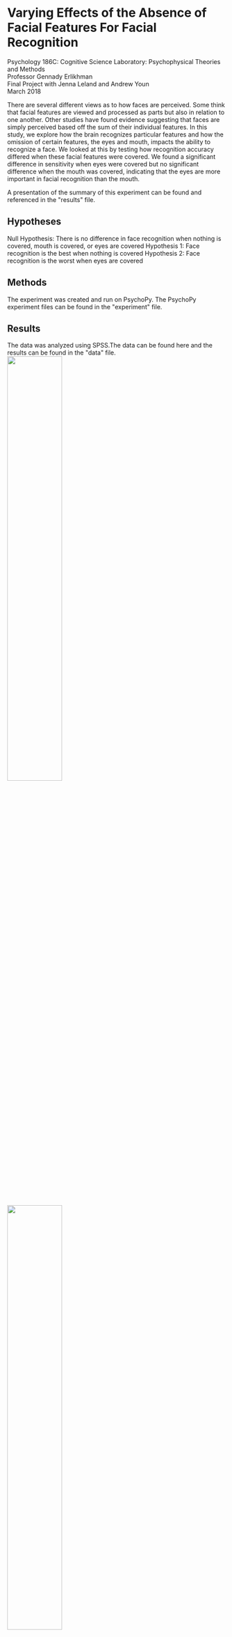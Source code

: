 # Varying Effects of the Absence of Facial Features For Facial Recognition
Psychology 186C: Cognitive Science Laboratory: Psychophysical Theories and Methods\
Professor Gennady Erlikhman\
Final Project with Jenna Leland and Andrew Youn\
March 2018


There are several different views as to how faces are perceived. Some think that facial features are viewed and processed as parts but also in relation to one another. Other studies have found evidence suggesting that faces are simply perceived based off the sum of their individual features. In this study, we explore how the brain recognizes particular features and how the omission of certain features, the eyes and mouth, impacts the ability to recognize a face. We looked at this by testing how recognition accuracy differed when these facial features were covered. We found a significant difference in sensitivity when eyes were covered but no significant difference when the mouth was covered, indicating that the eyes are more important in facial recognition than the mouth. 

A presentation of the summary of this experiment can be found and referenced in the "results" file. 

  
## Hypotheses
Null Hypothesis: There is no difference in face recognition when nothing is covered, mouth is covered, or eyes are covered 
Hypothesis 1: Face recognition is the best when nothing is covered 
Hypothesis 2: Face recognition is the worst when eyes are covered

## Methods
The experiment was created and run on PsychoPy. The PsychoPy experiment files can be found in the "experiment" file. 

## Results 
The data was analyzed using SPSS.The data can be found here and the results can be found in the "data" file.  
<img src = "https://kristentang.github.io/photos/faces1.jpg" width = 50%>
<img src = "https://kristentang.github.io/photos/faces2.jpg" width = 50%>

The figure shows the mean forced choice sensitivity over the three conditions. In this study, sensitivity is the ability to identify a previously shown face and discriminate between that face and a distractor face. This shows the highest ability to recognize a previously shown face when nothing is covered and the lowest ability to recognize a previously shown face when the eyes are covered. 

<img src = "https://kristentang.github.io/photos/faces3.jpg">

The significant difference in sensitivity between nothing covered and eyes covered indicates that eyes play a significant role in facial recognition. Since there is no significant difference between the sensitivities for nothing covered and mouth covered, we can conclude that the mouth does not play a significant role in facial recognition. The significant difference in sensitivity between eyes covered and mouth covered indicates that eyes are more instrumental in facial recognition than mouth. From this we also draw the conclusion that the feature being covered, not just the fact that part of the face was being blocked, affected facial recognition ability. 
